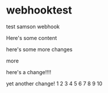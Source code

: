 # webhooktest
test samson webhook

Here's some content

here's some more changes

more

here's a change!!!!


yet another change!
1
2
3
4
5
6
7
8
9
10
